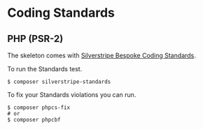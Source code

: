 # Coding Standards

## PHP (PSR-2)

The skeleton comes with [Silverstripe Bespoke Coding Standards](https://github.com/silverstripeltd/bespoke-standards).

To run the Standards test.

```
$ composer silverstripe-standards
```

To fix your Standards violations you can run.

```
$ composer phpcs-fix
# or
$ composer phpcbf
```

